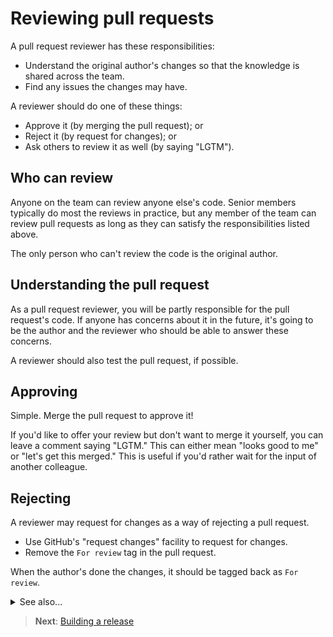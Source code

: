 # Reviewing pull requests

A pull request reviewer has these responsibilities:

- Understand the original author's changes so that the knowledge is shared across the team.
- Find any issues the changes may have.

A reviewer should do one of these things:

- Approve it (by merging the pull request); or
- Reject it (by request for changes); or
- Ask others to review it as well (by saying "LGTM").

## Who can review

Anyone on the team can review anyone else's code. Senior members typically do most the reviews in practice, but any member of the team can review pull requests as long as they can satisfy the responsibilities listed above.

The only person who can't review the code is the original author.


## Understanding the pull request

As a pull request reviewer, you will be partly responsible for the pull request's code. If anyone has concerns about it in the future, it's going to be the author and the reviewer who should be able to answer these concerns.

A reviewer should also test the pull request, if possible.

## Approving

Simple. Merge the pull request to approve it!

If you'd like to offer your review but don't want to merge it yourself, you can leave a comment saying "LGTM." This can either mean "looks good to me" or "let's get this merged." This is useful if you'd rather wait for the input of another colleague.

## Rejecting

A reviewer may request for changes as a way of rejecting a pull request.

- Use GitHub's "request changes" facility to request for changes.
- Remove the `For review` tag in the pull request.

When the author's done the changes, it should be tagged back as `For review`.

<details>
<summary>See also...</summary>

<ul>
<li><a href='https://help.github.com/articles/reviewing-proposed-changes-in-a-pull-request/'>Reviewing proposed changes in a pull request</a> (github.com)</li>
<li><a href='https://help.github.com/articles/about-pull-request-reviews/'>About pull request reviews</a> (github.com)</li>
</ul>
</details>

> **Next**: [Building a release](releasing.md)
